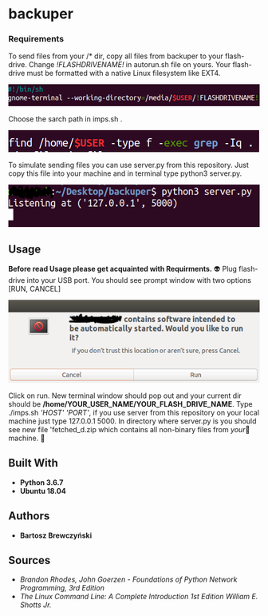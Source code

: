# backuper

### Requirements

To send files from your /* dir, copy all files from backuper to your flash-drive. Change *!FLASHDRIVENAME!* in autorun.sh file on yours. Your flash-drive must be formatted with a native Linux filesystem like EXT4.


![](autorun.png)


Choose the sarch path in imps.sh .


![](imps.sh.png)


To simulate sending files you can use server.py from this repository. Just copy this file into your machine and in terminal type python3 server.py.


![](listening.png)


## Usage

**Before read Usage please get acquainted with Requirments.** :alien: 
Plug flash-drive into your USB port. You should see prompt window with two options [RUN, CANCEL] 


![](flash-drive.png)


Click on run. New terminal window should pop out and your current dir should be **/home/YOUR_USER_NAME/YOUR_FLASH_DRIVE_NAME**.
Type ./imps.sh *'HOST' 'PORT'*, if you use server from this repository on your local machine just type 127.0.0.1 5000.
In directory where server.py is you should see new file 'fetched_d.zip which contains all non-binary files from *your*:ghost: machine. :tada: 

## Built With

* **Python 3.6.7**
* **Ubuntu 18.04**

## Authors

* **Bartosz Brewczyński** 

## Sources

* *Brandon Rhodes, John Goerzen - Foundations of Python Network Programming, 3rd Edition*
* *The Linux Command Line: A Complete Introduction 1st Edition William E. Shotts Jr.*
